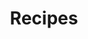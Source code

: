 ---
layout: categories
title: Recipes
categories: Recipes
header: "Category: Recipes"
hero: 
hero-credit: 
permalink: /recipes/
---